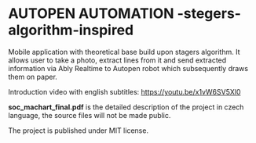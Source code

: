 # AUTOPEN AUTOMATION -stegers-algorithm-inspired
Mobile application with theoretical base build upon stagers algorithm. It allows user to take a photo, extract lines from it and send extracted information via Ably Realtime to Autopen robot which subsequently draws them on paper.

Introduction video with english subtitles: https://youtu.be/x1vW6SV5Xl0

**soc_machart_final.pdf** is the detailed description of the project in czech language, the source files will not be made public.

The project is published under MIT license.
